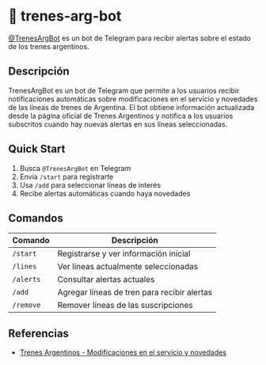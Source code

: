 # 🚆 trenes-arg-bot

[@TrenesArgBot](https://t.me/TrenesArgBot) es un bot de Telegram para recibir alertas sobre el estado de los trenes argentinos.

## Descripción

TrenesArgBot es un bot de Telegram que permite a los usuarios recibir notificaciones automáticas sobre modificaciones en el servicio y novedades de las líneas de trenes de Argentina. El bot obtiene información actualizada desde la página oficial de Trenes Argentinos y notifica a los usuarios subscritos cuando hay nuevas alertas en sus líneas seleccionadas.

## Quick Start

1. Busca `@TrenesArgBot` en Telegram
2. Envía `/start` para registrarte
3. Usa `/add` para seleccionar líneas de interés
4. Recibe alertas automáticas cuando haya novedades

## Comandos

| Comando | Descripción |
|---------|-------------|
| `/start` | Registrarse y ver información inicial |
| `/lines` | Ver líneas actualmente seleccionadas |
| `/alerts` | Consultar alertas actuales |
| `/add` | Agregar líneas de tren para recibir alertas |
| `/remove` | Remover líneas de las suscripciones |

## Referencias

- [Trenes Argentinos - Modificaciones en el servicio y novedades](https://www.argentina.gob.ar/transporte/trenes-argentinos/Modificaciones-en-el-servicio-y-novedades)
